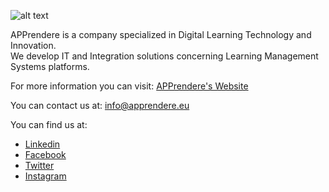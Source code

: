 ![alt text](/images/Normale.png?raw=true "APPrendere")

APPrendere is a company specialized in Digital Learning Technology and Innovation.\
We develop IT and Integration solutions concerning Learning Management Systems platforms.

For more information you can visit: [APPrendere's Website](https://www.apprendere.eu "APPrendere's Website")

You can contact us at: info@apprendere.eu

You can find us at:
- [Linkedin](https://www.linkedin.com/company/apprendere/ "Linkedin APPrendere")
- [Facebook](https://www.facebook.com/apprendereIT "Facebook APPrendere")
- [Twitter](https://twitter.com/APP_rendere "Twitter APPrendere")
- [Instagram](https://www.instagram.com/apprendere_/ "Instagram APPrendere")

